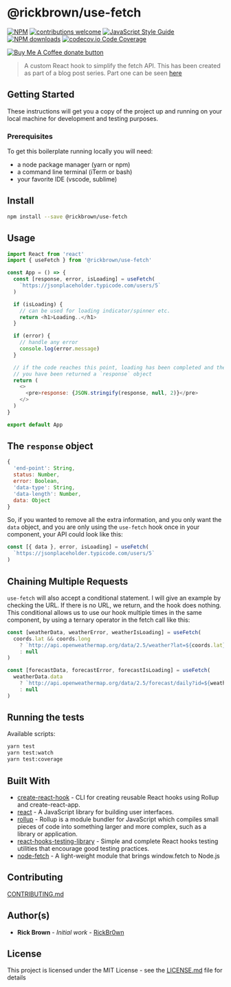 # @rickbrown/use-fetch

[![NPM](https://img.shields.io/npm/v/@rickbrown/use-fetch.svg)](https://www.npmjs.com/package/@rickbrown/use-fetch) [![contributions welcome](https://img.shields.io/badge/contributions-welcome-brightgreen.svg?style=flat)]() [![JavaScript Style Guide](https://img.shields.io/badge/code_style-standard-brightgreen.svg)](https://standardjs.com) <span class="badge-npmdownloads"><a href="https://api.npmjs.org/downloads/point/last-month/@rickbrown/use-fetch" title="View this project on NPM"><img src="https://img.shields.io/npm/dm/badges.svg" alt="NPM downloads" /></a></span> [![codecov.io Code Coverage](https://img.shields.io/codecov/c/github/dwyl/hapi-auth-jwt2.svg?maxAge=2592000)](https://github.com/RickBr0wn/use-fetch?branch=master)

<span class="badge-buymeacoffee"><a href="https://www.buymeacoffee.com/RickBrown" title="Donate to this project using Buy Me A Coffee"><img src="https://img.shields.io/badge/buy%20me%20a%20coffee-donate-yellow.svg" alt="Buy Me A Coffee donate button" /></a></span>

> A custom React hook to simplify the fetch API. This has been created as part of a blog post series. Part one can be seen [here](https://www.self-taught-and-fraught.com/react/use-fetch/)

## Getting Started

These instructions will get you a copy of the project up and running on your local machine for development and testing purposes.

### Prerequisites

To get this boilerplate running locally you will need:

- a node package manager (yarn or npm)
- a command line terminal (iTerm or bash)
- your favorite IDE (vscode, sublime)

## Install

```bash
npm install --save @rickbrown/use-fetch
```

## Usage

```js
import React from 'react'
import { useFetch } from '@rickbrown/use-fetch'

const App = () => {
  const [response, error, isLoading] = useFetch(
    `https://jsonplaceholder.typicode.com/users/5`
  )

  if (isLoading) {
    // can be used for loading indicator/spinner etc.
    return <h1>Loading..</h1>
  }

  if (error) {
    // handle any error
    console.log(error.message)
  }

  // if the code reaches this point, loading has been completed and there is no error
  // you have been returned a `response` object
  return (
    <>
      <pre>response: {JSON.stringify(response, null, 2)}</pre>
    </>
  )
}

export default App
```

## The `response` object

```js
{
  'end-point': String,
  status: Number,
  error: Boolean,
  'data-type': String,
  'data-length': Number,
  data: Object
}
```

So, if you wanted to remove all the extra information, and you only want the `data` object, and you are only using the `use-fetch` hook once in your component, your API could look like this:

```js
const [{ data }, error, isLoading] = useFetch(
  `https://jsonplaceholder.typicode.com/users/5`
)
```

## Chaining Multiple Requests

`use-fetch` will also accept a conditional statement. I will give an example by checking the URL. If there is no URL, we return, and the hook does nothing. This conditional allows us to use our hook multiple times in the same component, by using a ternary operator in the fetch call like this:

```js
const [weatherData, weatherError, weatherIsLoading] = useFetch(
  coords.lat && coords.long
    ? `http://api.openweathermap.org/data/2.5/weather?lat=${coords.lat}&lon=${coords.long}&APPID=${WEATHER_API_KEY}&units=metric`
    : null
)

const [forecastData, forecastError, forecastIsLoading] = useFetch(
  weatherData.data
    ? `http://api.openweathermap.org/data/2.5/forecast/daily?id=${weatherData.data.id}&appid=${WEATHER_API_KEY}`
    : null
)
```

## Running the tests

Available scripts:

```bash
yarn test
yarn test:watch
yarn test:coverage
```

## Built With

- [create-react-hook](https://github.com/hermanya/create-react-hook) - CLI for creating reusable React hooks using Rollup and create-react-app.
- [react](https://reactjs.org/docs/getting-started.html) - A JavaScript library for building user interfaces.
- [rollup](https://rollupjs.org/guide/en/) - Rollup is a module bundler for JavaScript which compiles small pieces of code into something larger and more complex, such as a library or application.
- [react-hooks-testing-library](https://react-hooks-testing-library.com) - Simple and complete React hooks testing utilities that encourage good testing practices.
- [node-fetch](https://www.npmjs.com/package/node-fetch) - A light-weight module that brings window.fetch to Node.js

## Contributing

[CONTRIBUTING.md](/CONTRIBUTING.md)

## Author(s)

- **Rick Brown** - _Initial work_ - [RickBr0wn](https://github.com/RickBr0wn)

## License

This project is licensed under the MIT License - see the [LICENSE.md](<[LICENSE.md](https://gist.github.com/RickBr0wn/5f95ee6118bb32034e2b94acbd88a99d)>) file for details
